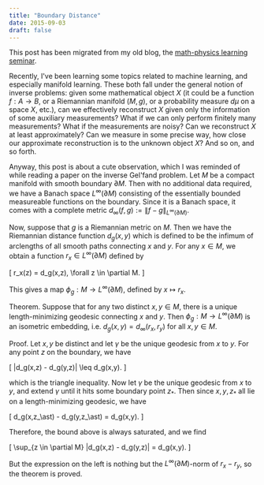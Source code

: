 ```yaml
---
title: "Boundary Distance"
date: 2015-09-03
draft: false
---
```


This post has been migrated from my old blog, the [math-physics learning seminar](https://mathphysseminar.blogspot.com/).



Recently, I've been learning some topics related to machine learning, and especially manifold learning. These both fall under the general notion of inverse problems: given some mathematical object $X$ (it could be a function $f: A \to B$, or a Riemannian manifold $(M,g)$, or a probability measure $d\mu$ on a space $X$, etc.), can we effectively reconstruct $X$ given only the information of some auxiliary measurements? What if we can only perform finitely many measurements? What if the measurements are noisy? Can we reconstruct $X$ at least approximately? Can we measure in some precise way, how close our approximate reconstruction is to the unknown object $X$? And so on, and so forth.


Anyway, this post is about a cute observation, which I was reminded of while reading a paper on the inverse Gel'fand problem. Let $M$ be a compact manifold with smooth boundary $\partial M$. Then with no additional data required, we have a Banach space $L^\infty(\partial M)$ consisting of the essentially bounded measureable functions on the boundary. Since it is a Banach space, it comes with a complete metric $d_\infty(f,g) := \|f-g\|_{L^\infty(\partial M)}$.


Now, suppose that $g$ is a Riemannian metric on $M$. Then we have the Riemannian distance function $d_g(x,y)$ which is defined to be the infimum of arclengths of all smooth paths connecting $x$ and $y$. For any $x \in M$, we obtain a function $r_x \in L^\infty(\partial M)$ defined by

\[ r_x(z) = d_g(x,z), \forall z \in \partial M. \]

This gives a map $\phi_g: M \to L^\infty(\partial M)$, defined by $x \mapsto r_x$.


Theorem. Suppose that for any two distinct $x,y \in M$, there is a unique length-minimizing geodesic connecting $x$ and $y$. Then $\phi_g: M \to L^\infty(\partial M)$ is an isometric embedding, i.e. $d_g(x,y) = d_\infty(r_x, r_y)$ for all $x,y \in M$.


Proof. Let $x,y$ be distinct and let $\gamma$ be the unique geodesic from $x$ to $y$. For any point $z$ on the boundary, we have

\[ |d_g(x,z) - d_g(y,z)| \leq d_g(x,y). \]

which is the triangle inequality. Now let $\gamma$ be the unique geodesic from $x$ to $y$, and extend $\gamma$ until it hits some boundary point $z_\ast$. Then since $x,y,z_\ast$ all lie on a length-minimizing geodesic, we have

\[ d_g(x,z_\ast) - d_g(y,z_\ast) = d_g(x,y). \]

Therefore, the bound above is always saturated, and we find

\[ \sup_{z \in \partial M} |d_g(x,z) - d_g(y,z)| = d_g(x,y). \]

But the expression on the left is nothing but the $L^\infty(\partial M)$-norm of $r_x-r_y$, so the theorem is proved.
